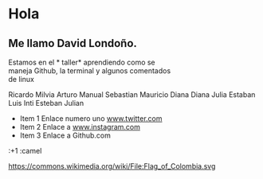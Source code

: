 # Hola   
## Me llamo David Londoño.  
Estamos en el * taller* aprendiendo como se  
maneja Github, la terminal y algunos comentados   
de linux  

Ricardo Milvia Arturo Manual Sebastian Mauricio Diana Diana Julia Estaban Luis Inti Esteban Julian

* Item 1  Enlace numero uno www.twitter.com
* Item 2  Enlace a www.instagram.com
* Item 3  Enlace a Github.com

:+1 :camel

https://commons.wikimedia.org/wiki/File:Flag_of_Colombia.svg

